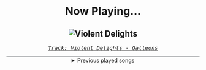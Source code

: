 <div align="center"> 
<h1>Now Playing...</h1>

![Violent Delights](https://i.scdn.co/image/ab67616d00001e02159fad104beba5f2b8438fec)
--
_<samp><a href="https://open.spotify.com/track/7JnwJ0NY3w44i8BgeVLR0l">Track: Violent Delights - Galleons</a></samp>_

<div style="border: 1px #4B5054 solid"></div>
<details>
  <summary>
    Previous played songs
  </summary>
  <table>
    <thead>
      <tr>
        <th>
          Artist
        </th>
        <th>
          Song
        </th>
        <th>
          Link
        </th>
      </tr>
    </thead>
    <tbody>
      <tr><td>Galleons</td><td>Violent Delights</td><td><a href="https://open.spotify.com/track/7JnwJ0NY3w44i8BgeVLR0l">https://open.spotify.com/track/7JnwJ0NY3w44i8BgeVLR0l</a></td></tr><tr><td>Galleons</td><td>The Downtown Dinosaur Gang, Pt. 3</td><td><a href="https://open.spotify.com/track/3tBnwHTNBUwiNKW8xMpMTz">https://open.spotify.com/track/3tBnwHTNBUwiNKW8xMpMTz</a></td></tr><tr><td>Galleons</td><td>Yakisoba Dare</td><td><a href="https://open.spotify.com/track/4Q3CJxzIDlztP6kmdHwojx">https://open.spotify.com/track/4Q3CJxzIDlztP6kmdHwojx</a></td></tr><tr><td>Galleons</td><td>Lament</td><td><a href="https://open.spotify.com/track/52UBnimIg1un2zbmrZy37l">https://open.spotify.com/track/52UBnimIg1un2zbmrZy37l</a></td></tr><tr><td>Galleons</td><td>Cashmere</td><td><a href="https://open.spotify.com/track/5rpXZCZXYvFMhWkzRYIP6V">https://open.spotify.com/track/5rpXZCZXYvFMhWkzRYIP6V</a></td></tr><tr><td>Galleons</td><td>Deadman Wonderland</td><td><a href="https://open.spotify.com/track/2xPseHduOwlOYu3ixZtWBJ">https://open.spotify.com/track/2xPseHduOwlOYu3ixZtWBJ</a></td></tr><tr><td>Galleons</td><td>Crybaby</td><td><a href="https://open.spotify.com/track/2UayNJbSUOyPc3Pj4iclkT">https://open.spotify.com/track/2UayNJbSUOyPc3Pj4iclkT</a></td></tr><tr><td>Galleons</td><td>Nothing Natural</td><td><a href="https://open.spotify.com/track/1Rut1YJUEyOq4nQ9fVJcqS">https://open.spotify.com/track/1Rut1YJUEyOq4nQ9fVJcqS</a></td></tr><tr><td>Galleons</td><td>Vagabond</td><td><a href="https://open.spotify.com/track/2DToXOJe8LwVXST6aPKSe1">https://open.spotify.com/track/2DToXOJe8LwVXST6aPKSe1</a></td></tr><tr><td>Galleons</td><td>Kiss the Sky</td><td><a href="https://open.spotify.com/track/4rG4i9JEusU4MKvTkczjSU">https://open.spotify.com/track/4rG4i9JEusU4MKvTkczjSU</a></td></tr><tr><td>Galleons</td><td>Kismet</td><td><a href="https://open.spotify.com/track/6tRayY9IoTjwNCShqdh7p7">https://open.spotify.com/track/6tRayY9IoTjwNCShqdh7p7</a></td></tr><tr><td>Galleons</td><td>Dungeon Dweller</td><td><a href="https://open.spotify.com/track/7a5az3RQGqRQRt8ijUgWrV">https://open.spotify.com/track/7a5az3RQGqRQRt8ijUgWrV</a></td></tr><tr><td>Galleons</td><td>You Who Swallowed a Falling Star</td><td><a href="https://open.spotify.com/track/5l67uf7lvonZeSlxJLCkgr">https://open.spotify.com/track/5l67uf7lvonZeSlxJLCkgr</a></td></tr><tr><td>Galleons</td><td>Blue Lagoon</td><td><a href="https://open.spotify.com/track/6QSkdoKUzFKv4UPboQkncp">https://open.spotify.com/track/6QSkdoKUzFKv4UPboQkncp</a></td></tr><tr><td>Galleons</td><td>Russian Roulette</td><td><a href="https://open.spotify.com/track/4MNdWtMGCKz8V1tY441ptp">https://open.spotify.com/track/4MNdWtMGCKz8V1tY441ptp</a></td></tr><tr><td>Galleons</td><td>Violent Delights</td><td><a href="https://open.spotify.com/track/7JnwJ0NY3w44i8BgeVLR0l">https://open.spotify.com/track/7JnwJ0NY3w44i8BgeVLR0l</a></td></tr><tr><td>Galleons</td><td>The Downtown Dinosaur Gang, Pt. 3</td><td><a href="https://open.spotify.com/track/3tBnwHTNBUwiNKW8xMpMTz">https://open.spotify.com/track/3tBnwHTNBUwiNKW8xMpMTz</a></td></tr><tr><td>Galleons</td><td>Yakisoba Dare</td><td><a href="https://open.spotify.com/track/4Q3CJxzIDlztP6kmdHwojx">https://open.spotify.com/track/4Q3CJxzIDlztP6kmdHwojx</a></td></tr><tr><td>Galleons</td><td>Lament</td><td><a href="https://open.spotify.com/track/52UBnimIg1un2zbmrZy37l">https://open.spotify.com/track/52UBnimIg1un2zbmrZy37l</a></td></tr><tr><td>Galleons</td><td>Cashmere</td><td><a href="https://open.spotify.com/track/5rpXZCZXYvFMhWkzRYIP6V">https://open.spotify.com/track/5rpXZCZXYvFMhWkzRYIP6V</a></td></tr>
    </tbody>
  </table>
</details>

</div>
